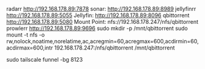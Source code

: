 radarr http://192.168.178.89:7878
sonar: http://192.168.178.89:8989
jellyfinrr  http://192.168.178.89:5055
Jellyfin: http://192.168.178.89:8096
qbittorrent http://192.168.178.89:5080
Mount Point: nfs://192.168.178.247/nfs/qbittorrent
prowlerr http://192.168.178.89:9696
sudo mkdir -p /mnt/qbittorrent
sudo mount -t nfs -o rw,nolock,noatime,norelatime,ac,acregmin=60,acregmax=600,acdirmin=60,acdirmax=600,intr 192.168.178.247:/nfs/qbittorrent /mnt/qbittorrent


sudo tailscale funnel -bg 8123